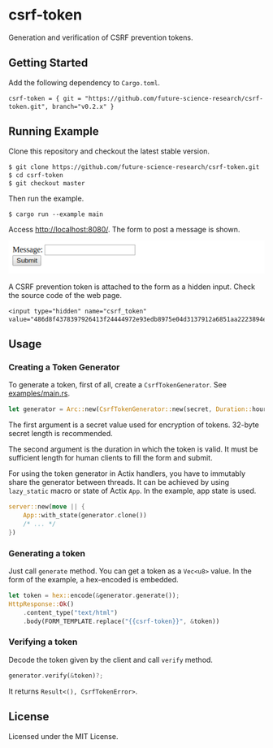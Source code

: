# csrf-token

Generation and verification of CSRF prevention tokens.

## Getting Started

Add the following dependency to `Cargo.toml`.

```
csrf-token = { git = "https://github.com/future-science-research/csrf-token.git", branch="v0.2.x" }
```

## Running Example

Clone this repository and checkout the latest stable version.

```
$ git clone https://github.com/future-science-research/csrf-token.git
$ cd csrf-token
$ git checkout master
```

Then run the example.

```
$ cargo run --example main
```

Access <http://localhost:8080/>. The form to post a message is shown.

![http://localhost:8080/](screenshots/form.png)

A CSRF prevention token is attached to the form as a hidden input. Check the source code of the web page.

```
<input type="hidden" name="csrf_token" value="486d8f4378397926413f24444972e93edb8975e04d3137912a6851aa2223894e156ad99d1af496bb95a25678ab3417a7a84b59fc2e31d7786333d65ae1a7733731ffcce3e55999ed">
```

## Usage

### Creating a Token Generator

To generate a token, first of all, create a `CsrfTokenGenerator`. See [examples/main.rs](examples/main.rs).

```rust
let generator = Arc::new(CsrfTokenGenerator::new(secret, Duration::hours(1)));
```

The first argument is a secret value used for encryption of tokens. 32-byte secret length is recommended.

The second argument is the duration in which the token is valid. It must be sufficient length for human clients to fill the form and submit.

For using the token generator in Actix handlers, you have to immutably share the generator between threads. It can be achieved by using `lazy_static` macro or state of Actix `App`. In the example, app state is used.

```rust
server::new(move || {
    App::with_state(generator.clone())
    /* ... */
})
```

### Generating a token

Just call `generate` method. You can get a token as a `Vec<u8>` value. In the form of the example, a hex-encoded is embedded.

```rust
let token = hex::encode(&generator.generate());
HttpResponse::Ok()
    .content_type("text/html")
    .body(FORM_TEMPLATE.replace("{{csrf-token}}", &token))
```

### Verifying a token

Decode the token given by the client and call `verify` method.

```rust
generator.verify(&token)?;
```

It returns `Result<(), CsrfTokenError>`.

## License

Licensed under the MIT License.
